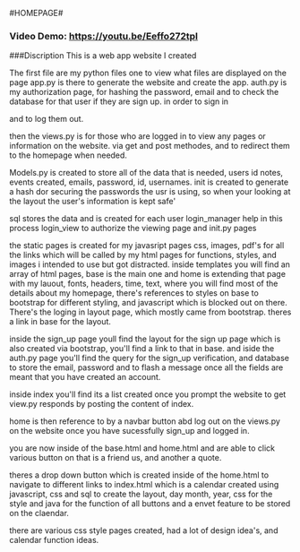#HOMEPAGE#
### Video Demo: <https://youtu.be/Eeffo272tpI> ###


###Discription
This is a web app
website I created

The first file are my python files one to view what files are displayed on the page
app.py is there to generate the website and create the app.
auth.py is my authorization page, for hashing the password, email and to check the database for that user if they are sign up. in order to sign in

and to log them out.

then the views.py is for those who are logged in
to view any pages or information on the website.
via get and post methodes, and to redirect them to the homepage when needed.

Models.py is created to store all of the data that is needed, users id
notes, events created, emails, password, id, usernames.
 init is created to generate a hash dor securing the passwords the usr is using, so when your looking at the layout the user's information is kept safe'

 sql stores the data and is created for each user login_manager help in this process
login_view to authorize the viewing page and init.py pages

the static pages is created for my javasript pages css, images, pdf's for all the links which will be called by my html pages for functions, styles,  and images i intended to use but got distracted.
inside templates you will find an array of html pages, base is the main one and home is extending that page with my lauout, fonts, headers, time, text, where you will find most of the details about my homepage, there's references to styles on base to bootstrap for different styling, and javascript which is blocked out on there.
There's the loging in layout page, which mostly came from bootstrap.
theres a link in base for the layout.

inside the sign_up page youll find the layout for the sign up page which is also created via bootstrap, you'll find a link to that in base.
and iside the auth.py page you'll find the query for the sign_up  verification, and database to store the email, password and to flash a message once all the fields are meant that you have created an account.

inside index you'll find its a list created once  you prompt the website to get view.py responds by posting the content of index.

home is then reference to by a navbar button abd log out on the views.py on the website once you have sucessfully sign_up and logged in.

you are now inside of the base.html and home.html and are able to click various button on that is a friend us, and another a quote.

theres a drop down button which is created inside of the home.html to navigate to different links to index.html which is a calendar created using javascript, css and sql to create the layout, day month, year, css for the style and java for the function of all  buttons and a envet feature to be stored on the claendar.

there are various css style pages created, had a lot of design idea's, and calendar function ideas. 

###
